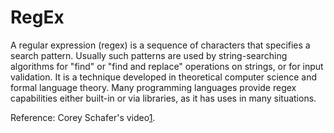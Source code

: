 # RegEx
A regular expression (regex) is a sequence of characters that specifies a search pattern. Usually such patterns are used by string-searching algorithms for "find" or "find and replace" operations on strings, or for input validation. It is a technique developed in theoretical computer science and formal language theory. Many programming languages provide regex capabilities either built-in or via libraries, as it has uses in many situations.

Reference: Corey Schafer's video[1].

[1]: https://www.youtube.com/watch?v=K8L6KVGG-7o
